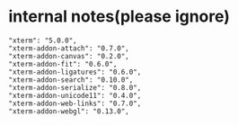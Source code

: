 # internal notes(please ignore)

    "xterm": "5.0.0",
    "xterm-addon-attach": "0.7.0",
    "xterm-addon-canvas": "0.2.0",
    "xterm-addon-fit": "0.6.0",
    "xterm-addon-ligatures": "0.6.0",
    "xterm-addon-search": "0.10.0",
    "xterm-addon-serialize": "0.8.0",
    "xterm-addon-unicode11": "0.4.0",
    "xterm-addon-web-links": "0.7.0",
    "xterm-addon-webgl": "0.13.0",
